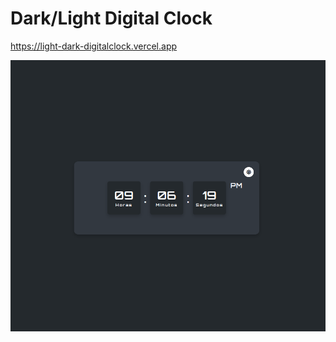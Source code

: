 # Dark/Light Digital Clock

https://light-dark-digitalclock.vercel.app
 
![Preview](https://github.com/eldoJr/light-dark-digitalclock/blob/main/preview.png)
